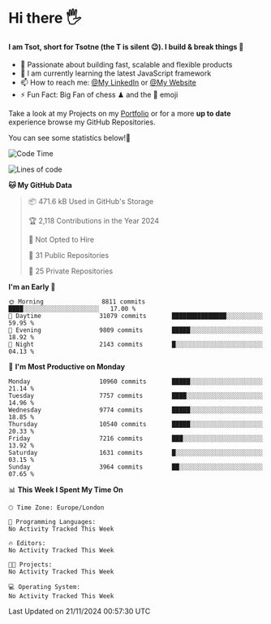 # Hi there :raised_hand_with_fingers_splayed:
#### I am Tsot, short for Tsotne (the T is silent :wink:). I build & break things :space_invader:
- :telescope: Passionate about building fast, scalable and flexible products
- :seedling: I am currently learning the latest JavaScript framework 
- :mailbox: How to reach me: [@My LinkedIn](https://www.linkedin.com/in/tsotne-gvadzabia/) or [@My Website](https://tsotne.co.uk/contact)
- :zap: Fun Fact: Big Fan of chess ♟ and the 👾 emoji

Take a look at my Projects on my [Portfolio](https://tsotne.co.uk/) or for a more **up to date** experience browse my GitHub Repositories.

You can see some statistics below!:space_invader:
<!--START_SECTION:waka-->
![Code Time](http://img.shields.io/badge/Code%20Time-761%20hrs%202%20mins-blue)

![Lines of code](https://img.shields.io/badge/From%20Hello%20World%20I%27ve%20Written-17.7%20million%20lines%20of%20code-blue)

**🐱 My GitHub Data** 

> 📦 471.6 kB Used in GitHub's Storage 
 > 
> 🏆 2,118 Contributions in the Year 2024
 > 
> 🚫 Not Opted to Hire
 > 
> 📜 31 Public Repositories 
 > 
> 🔑 25 Private Repositories 
 > 
**I'm an Early 🐤** 

```text
🌞 Morning                8811 commits        ████░░░░░░░░░░░░░░░░░░░░░   17.00 % 
🌆 Daytime                31079 commits       ███████████████░░░░░░░░░░   59.95 % 
🌃 Evening                9809 commits        █████░░░░░░░░░░░░░░░░░░░░   18.92 % 
🌙 Night                  2143 commits        █░░░░░░░░░░░░░░░░░░░░░░░░   04.13 % 
```
📅 **I'm Most Productive on Monday** 

```text
Monday                   10960 commits       █████░░░░░░░░░░░░░░░░░░░░   21.14 % 
Tuesday                  7757 commits        ████░░░░░░░░░░░░░░░░░░░░░   14.96 % 
Wednesday                9774 commits        █████░░░░░░░░░░░░░░░░░░░░   18.85 % 
Thursday                 10540 commits       █████░░░░░░░░░░░░░░░░░░░░   20.33 % 
Friday                   7216 commits        ███░░░░░░░░░░░░░░░░░░░░░░   13.92 % 
Saturday                 1631 commits        █░░░░░░░░░░░░░░░░░░░░░░░░   03.15 % 
Sunday                   3964 commits        ██░░░░░░░░░░░░░░░░░░░░░░░   07.65 % 
```


📊 **This Week I Spent My Time On** 

```text
🕑︎ Time Zone: Europe/London

💬 Programming Languages: 
No Activity Tracked This Week

🔥 Editors: 
No Activity Tracked This Week

🐱‍💻 Projects: 
No Activity Tracked This Week

💻 Operating System: 
No Activity Tracked This Week
```


 Last Updated on 21/11/2024 00:57:30 UTC
<!--END_SECTION:waka-->
